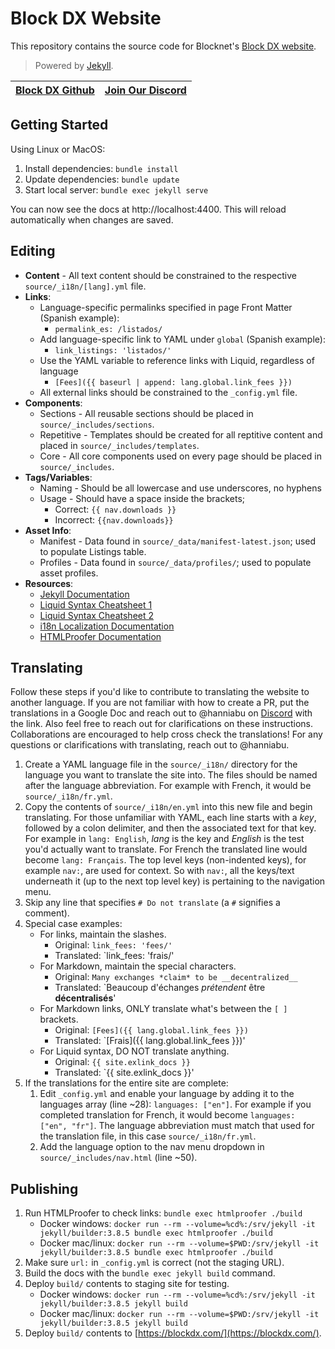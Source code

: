 # Block DX Website

This repository contains the source code for Blocknet's [Block DX website](https://blockdx.com).

> Powered by [Jekyll](https://github.com/jekyll/jekyll).

[Block DX Github](https://github.com/blocknet/block-dx/) | [Join Our Discord](https://discord.gg/2e6s7H8)
-------------|-------------|




## Getting Started

Using Linux or MacOS:

1. Install dependencies: `bundle install`
1. Update dependencies: `bundle update`
1. Start local server: `bundle exec jekyll serve`

You can now see the docs at http://localhost:4400. This will reload automatically when changes are saved.




## Editing

* __Content__ - All text content should be constrained to the respective `source/_i18n/[lang].yml` file.
* __Links__: 
  * Language-specific permalinks specified in page Front Matter (Spanish example):
    * `permalink_es: /listados/`
  * Add language-specific link to YAML under `global` (Spanish example):
    * `link_listings: 'listados/'`
  * Use the YAML variable to reference links with Liquid, regardless of language
    * `[Fees]({{ baseurl | append: lang.global.link_fees }})`
  * All external links should be constrained to the `_config.yml` file.
* __Components__:
  * Sections - All reusable sections should be placed in `source/_includes/sections`.
  * Repetitive - Templates should be created for all reptitive content and placed in `source/_includes/templates`.
  * Core - All core components used on every page should be placed in `source/_includes`.
* __Tags/Variables__:
  * Naming - Should be all lowercase and use underscores, no hyphens
  * Usage - Should have a space inside the brackets;
    * Correct: `{{ nav.downloads }}`
    * Incorrect: `{{nav.downloads}}`
* __Asset Info__:
  * Manifest - Data found in `source/_data/manifest-latest.json`; used to populate Listings table.
  * Profiles - Data found in `source/_data/profiles/`; used to populate asset profiles.
* __Resources__:
  * [Jekyll Documentation](https://jekyllrb.com/docs/)
  * [Liquid Syntax Cheatsheet 1](https://shopify.github.io/liquid/basics/introduction/)
  * [Liquid Syntax Cheatsheet 2](https://gist.github.com/JJediny/a466eed62cee30ad45e2)
  * [i18n Localization Documentation](https://github.com/kurtsson/jekyll-multiple-languages-plugin/blob/master/README.md)
  * [HTMLProofer Documentation](https://github.com/gjtorikian/html-proofer)




## Translating

Follow these steps if you'd like to contribute to translating the website to another language. If you are not familiar with how to create a PR, put the translations in a Google Doc and reach out to @hanniabu on [Discord](https://discord.gg/2e6s7H8) with the link. Also feel free to reach out for clarifications on these instructions. Collaborations are encouraged to help cross check the translations! For any questions or clarifications with translating, reach out to @hanniabu.

1. Create a YAML language file in the `source/_i18n/` directory for the language you want to translate the site into. The files should be named after the language abbreviation. For example with French, it would be `source/_i18n/fr.yml`.
1. Copy the contents of `source/_i18n/en.yml` into this new file and begin translating. For those unfamiliar with YAML, each line starts with a *key*, followed by a colon delimiter, and then the associated text for that key. For example in `lang: English`, *lang* is the key and *English* is the test you'd actually want to translate. For French the translated line would become `lang: Français`. The top level keys (non-indented keys), for example `nav:`, are used for context. So with `nav:`, all the keys/text underneath it (up to the next top level key) is pertaining to the navigation menu.
1. Skip any line that specifies `# Do not translate` (a `#` signifies a comment).
1. Special case examples:
    * For links, maintain the slashes.
      * Original: `link_fees: 'fees/'`
      * Translated: `link_fees: 'frais/'
    * For Markdown, maintain the special characters.
      * Original: `Many exchanges *claim* to be __decentralized__`
      * Translated: `Beaucoup d'échanges *prétendent* être __décentralisés__'
    * For Markdown links, ONLY translate what's between the `[ ]` brackets.
      * Original: `[Fees]({{ lang.global.link_fees }})`
      * Translated: `[Frais]({{ lang.global.link_fees }})'
    * For Liquid syntax, DO NOT translate anything.
      * Original: `{{ site.exlink_docs }}`
      * Translated: `{{ site.exlink_docs }}'
1. If the translations for the entire site are complete: 
    1. Edit `_config.yml` and enable your language by adding it to the languages array (line ~28): `languages: ["en"]`. For example if you completed translation for French, it would become `languages: ["en", "fr"]`. The language abbreviation must match that used for the translation file, in this case `source/_i18n/fr.yml`.
    1. Add the language option to the nav menu dropdown in `source/_includes/nav.html` (line ~50).




## Publishing

1. Run HTMLProofer to check links: `bundle exec htmlproofer ./build`
    * Docker windows: `docker run --rm --volume=%cd%:/srv/jekyll -it jekyll/builder:3.8.5 bundle exec htmlproofer ./build`
    * Docker mac/linux: `docker run --rm --volume=$PWD:/srv/jekyll -it jekyll/builder:3.8.5 bundle exec htmlproofer ./build`
1. Make sure `url:` in `_config.yml` is correct (not the staging URL).
1. Build the docs with the `bundle exec jekyll build` command.
1. Deploy `build/` contents to staging site for testing.
    * Docker windows: `docker run --rm --volume=%cd%:/srv/jekyll -it jekyll/builder:3.8.5 jekyll build`
    * Docker mac/linux: `docker run --rm --volume=$PWD:/srv/jekyll -it jekyll/builder:3.8.5 jekyll build`
1. Deploy `build/` contents to [https://blockdx.com/](https://blockdx.com/).








